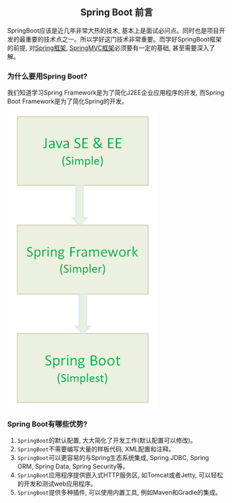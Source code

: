 ## <center>Spring Boot 前言</center>

SpringBoot应该是近几年非常大热的技术, 基本上是面试必问点。同时也是项目开发的最重要的技术点之一。所以学好这门技术非常重要。而学好SpringBoot框架的前提, 对[Spring框架](/develop_framework/Spring/Spring.md), [SpringMVC框架](/develop_framework/Spring/SpringMVC.md)必须要有一定的基础, 甚至需要深入了解。

### 为什么要用Spring Boot?

我们知道学习Spring Framework是为了简化J2EE企业应用程序的开发, 而Spring Boot Framework是为了简化Spring的开发。

![为什么需要使用SpringBoot](/develop_framework/Spring/img/为什么需要使用SpringBoot.png)

### Spring Boot有哪些优势?

1. `SpringBoot`的默认配置, 大大简化了开发工作(默认配置可以修改)。
2. `SpringBoot`不需要编写大量的样板代码, XML配置和注释。
3. `SpringBoot`可以更容易的与Spring生态系统集成, Spring JDBC, Spring ORM, Spring Data, Spring Security等。
4. `SpringBoot`应用程序提供嵌入式HTTP服务区, 如Tomcat或者Jetty, 可以轻松的开发和测试web应用程序。
5. `SpringBoot`提供多种插件, 可以使用内置工具, 例如Maven和Gradle的集成。 